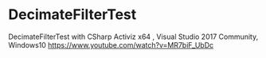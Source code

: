# DecimateFilterTest
 DecimateFilterTest with CSharp Activiz x64 , Visual Studio 2017 Community, Windows10
https://www.youtube.com/watch?v=MR7biF_UbDc
